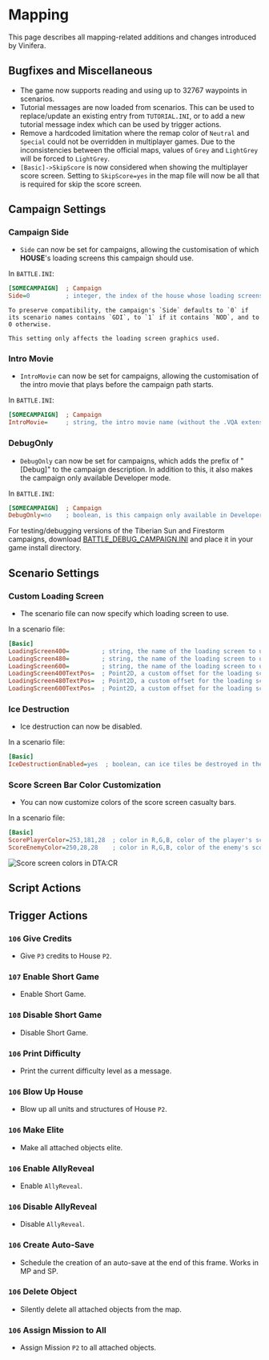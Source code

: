 # Mapping

This page describes all mapping-related additions and changes introduced by Vinifera.

## Bugfixes and Miscellaneous

- The game now supports reading and using up to 32767 waypoints in scenarios.
- Tutorial messages are now loaded from scenarios. This can be used to replace/update an existing entry from `TUTORIAL.INI`, or to add a new tutorial message index which can be used by trigger actions.
- Remove a hardcoded limitation where the remap color of `Neutral` and `Special` could not be overridden in multiplayer games. Due to the inconsistencies between the official maps, values of `Grey` and `LightGrey` will be forced to `LightGrey`.
- `[Basic]->SkipScore` is now considered when showing the multiplayer score screen. Setting to `SkipScore=yes` in the map file will now be all that is required for skip the score screen.

## Campaign Settings

### Campaign Side

- `Side` can now be set for campaigns, allowing the customisation of which **HOUSE**'s loading screens this campaign should use.

In `BATTLE.INI`:
```ini
[SOMECAMPAIGN]  ; Campaign
Side=0          ; integer, the index of the house whose loading screens will be used for this campaign.
```

```{note}
To preserve compatibility, the campaign's `Side` defaults to `0` if its scenario names contains `GDI`, to `1` if it contains `NOD`, and to 0 otherwise.
```

```{note}
This setting only affects the loading screen graphics used.
```

### Intro Movie

- `IntroMovie` can now be set for campaigns, allowing the customisation of the intro movie that plays before the campaign path starts.

In `BATTLE.INI`:
```ini
[SOMECAMPAIGN]  ; Campaign
IntroMovie=     ; string, the intro movie name (without the .VQA extension) to play at the start of the campaign.
```

### DebugOnly

- `DebugOnly` can now be set for campaigns, which adds the prefix of "[Debug]" to the campaign description. In addition to this, it also makes the campaign only available Developer mode.

In `BATTLE.INI`:
```ini
[SOMECAMPAIGN]  ; Campaign
DebugOnly=no    ; boolean, is this campaign only available in Developer mode?
```
For testing/debugging versions of the Tiberian Sun and Firestorm campaigns, download [BATTLE_DEBUG_CAMPAIGN.INI](https://github.com/Vinifera-Developers/Vinifera-Files/blob/master/files/BATTLE_DEBUG_CAMPAIGN.INI) and place it in your game install directory.

## Scenario Settings

### Custom Loading Screen

- The scenario file can now specify which loading screen to use.

In a scenario file:
```ini
[Basic]
LoadingScreen400=         ; string, the name of the loading screen to use with this resolution.
LoadingScreen480=         ; string, the name of the loading screen to use with this resolution.
LoadingScreen600=         ; string, the name of the loading screen to use with this resolution.
LoadingScreen400TextPos=  ; Point2D, a custom offset for the loading screen text and bars. 
LoadingScreen480TextPos=  ; Point2D, a custom offset for the loading screen text and bars. 
LoadingScreen600TextPos=  ; Point2D, a custom offset for the loading screen text and bars. 
```

### Ice Destruction

- Ice destruction can now be disabled.

In a scenario file:
```ini
[Basic]
IceDestructionEnabled=yes  ; boolean, can ice tiles be destroyed in the scenario?
```

### Score Screen Bar Color Customization

- You can now customize colors of the score screen casualty bars.

In a scenario file:
```ini
[Basic]
ScorePlayerColor=253,181,28  ; color in R,G,B, color of the player's score bars
ScoreEnemyColor=250,28,28    ; color in R,G,B, color of the enemy's score bars
```

![Score screen colors in DTA:CR](https://github.com/user-attachments/assets/bc901430-abfc-4b8e-9648-107d07b7eafe)

## Script Actions

## Trigger Actions

### `106` Give Credits

- Give `P3` credits to House `P2`.

### `107` Enable Short Game

- Enable Short Game.

### `108` Disable Short Game

- Disable Short Game.

### `106` Print Difficulty

- Print the current difficulty level as a message.

### `106` Blow Up House

- Blow up all units and structures of House `P2`.

### `106` Make Elite

- Make all attached objects elite.

### `106` Enable AllyReveal

- Enable `AllyReveal`.

### `106` Disable AllyReveal

- Disable `AllyReveal`.

### `106` Create Auto-Save

- Schedule the creation of an auto-save at the end of this frame. Works in MP and SP.

### `106` Delete Object

- Silently delete all attached objects from the map.

### `106` Assign Mission to All

- Assign Mission `P2` to all attached objects.
